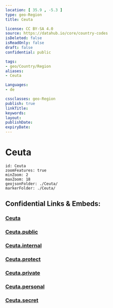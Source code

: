 ```yaml
---
location: [ 35.9 , -5.3 ] 
type: geo-Region
title: Ceuta

license: CC BY-SA 4.0
source: https://datahub.io/core/country-codes
isDeleted: false
isReadOnly: false
draft: false
confidential: public

tags:
- geo/Country/Region
aliases:
- Ceuta

Languages:
- de

cssclasses: geo-Region
publish: true
linkTitle: 
keywords: 
layout: 
publishDate: 
expiryDate: 
---
```


# Ceuta

```leaflet
id: Ceuta
zoomFeatures: true 
minZoom: 2 
maxZoom: 18
geojsonFolder: ./Ceuta/
markerFolder: ./Ceuta/
```


## Confidential Links & Embeds: 

### [Ceuta](/_Standards/Earth/Continent/Europe/Europe~South/Spain/Provinces~Spain/Andalusia/Ceuta.md) 

### [Ceuta.public](/_public/Earth/Continent/Europe/Europe~South/Spain/Provinces~Spain/Andalusia/Ceuta.public.md) 

### [Ceuta.internal](/_internal/Earth/Continent/Europe/Europe~South/Spain/Provinces~Spain/Andalusia/Ceuta.internal.md) 

### [Ceuta.protect](/_protect/Earth/Continent/Europe/Europe~South/Spain/Provinces~Spain/Andalusia/Ceuta.protect.md) 

### [Ceuta.private](/_private/Earth/Continent/Europe/Europe~South/Spain/Provinces~Spain/Andalusia/Ceuta.private.md) 

### [Ceuta.personal](/_personal/Earth/Continent/Europe/Europe~South/Spain/Provinces~Spain/Andalusia/Ceuta.personal.md) 

### [Ceuta.secret](/_secret/Earth/Continent/Europe/Europe~South/Spain/Provinces~Spain/Andalusia/Ceuta.secret.md)

